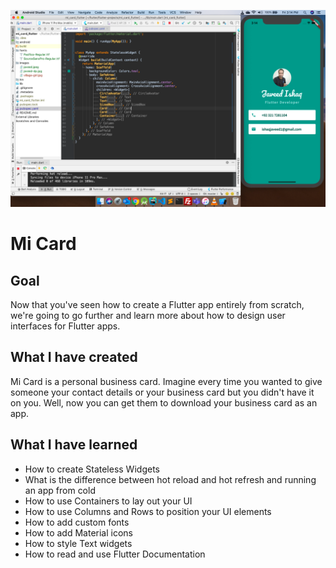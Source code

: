 ![A simple Business Card App Developed using Futter ](https://github.com/JaveedIshaq/javeedishaq-business-card-flutter-app/blob/master/javeedishaq-business-card-flutter-app-screenshot.png)

# Mi Card

## Goal

Now that you've seen how to create a Flutter app entirely from scratch, we're going to go further and learn more about how to design user interfaces for Flutter apps.

## What I have created

Mi Card is a personal business card. Imagine every time you wanted to give someone your contact details or your business card but you didn't have it on you. Well, now you can get them to download your business card as an app.

## What I have learned

* How to create Stateless Widgets
* What is the difference between hot reload and hot refresh and running an app from cold
* How to use Containers to lay out your UI
* How to use Columns and Rows to position your UI elements
* How to add custom fonts
* How to add Material icons
* How to style Text widgets
* How to read and use Flutter Documentation
